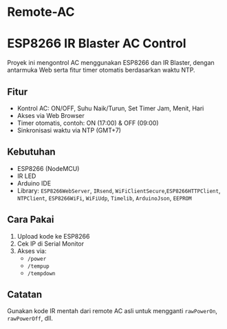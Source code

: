 # Remote-AC

# ESP8266 IR Blaster AC Control

Proyek ini mengontrol AC menggunakan ESP8266 dan IR Blaster, dengan antarmuka Web serta fitur timer otomatis berdasarkan waktu NTP.

## Fitur
- Kontrol AC: ON/OFF, Suhu Naik/Turun, Set Timer Jam, Menit, Hari
- Akses via Web Browser
- Timer otomatis, contoh: ON (17:00) & OFF (09:00)
- Sinkronisasi waktu via NTP (GMT+7)

## Kebutuhan
- ESP8266 (NodeMCU)
- IR LED
- Arduino IDE
- Library: `ESP8266WebServer`, `IRsend`, `WiFiClientSecure`,`ESP8266HTTPClient`, `NTPClient`, `ESP8266WiFi`, `WiFiUdp`, `Timelib`, `ArduinoJson`, `EEPROM`

## Cara Pakai
1. Upload kode ke ESP8266
2. Cek IP di Serial Monitor
3. Akses via:
   - `/power`
   - `/tempup`
   - `/tempdown`

## Catatan
Gunakan kode IR mentah dari remote AC asli untuk mengganti `rawPowerOn`, `rawPowerOff`, dll.
